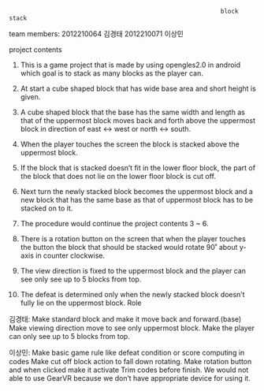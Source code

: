 				                                                block stack
team members:  2012210064 김경태 2012210071 이상민

project contents

1. This is a game project that is made by using opengles2.0 in android which goal is to stack as many blocks as the player can.

2. At start a cube shaped block that has wide base area and short height is given. 

3. A cube shaped block that the base has the same width and length as that of the uppermost block moves back and forth above the uppermost block in direction of east <-> west or north <-> south.

4. When the player touches the screen the block is stacked above the uppermost block.

5. If the block that is stacked doesn’t fit in the lower floor block, the part of the block that does not lie on the lower floor block is cut off.

6. Next turn the newly stacked block becomes the uppermost block and a new block that has the same base as that of uppermost block has to be stacked on to it.

7. The procedure would continue the project contents 3 ~ 6.

8. There is a rotation button on the screen that when the player touches the button the block that should be stacked would rotate 90˚ about y-axis in counter clockwise.

9. The view direction is fixed to the uppermost block and the player can see only see up to 5 blocks from top.

10. The defeat is determined only when the newly stacked block doesn’t fully lie on the uppermost block.
Role

김경태: Make standard block and make it move back and forward.(base)
	Make viewing direction move to see only uppermost block.
	Make the player can only see up to 5 blocks from top.

이상민: Make basic game rule like defeat condition or score computing in codes 
	Make cut off block action to fall down rotating.
	Make rotation button and when clicked make it activate
	Trim codes before finish.
We would not able to use GearVR because we don’t have appropriate device for using it.

